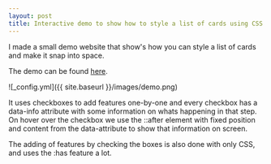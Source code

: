 ```yaml
---
layout: post
title: Interactive demo to show how to style a list of cards using CSS and JS
---
```


I made a small demo website that show's how you can style a list of cards and make it snap into space.

The demo can be found [here](https://thomasandrewmaclean.github.io/snappy-scrolly-demo/).


![_config.yml]({{ site.baseurl }}/images/demo.png)


It uses checkboxes to add features one-by-one and every checkbox has a data-info attribute with some information on whats happening in that step.
On hover over the checkbox we use the ::after element with fixed position and content from the data-attribute to show that information on screen.

The adding of features by checking the boxes is also done with only CSS, and uses the :has feature a lot.
